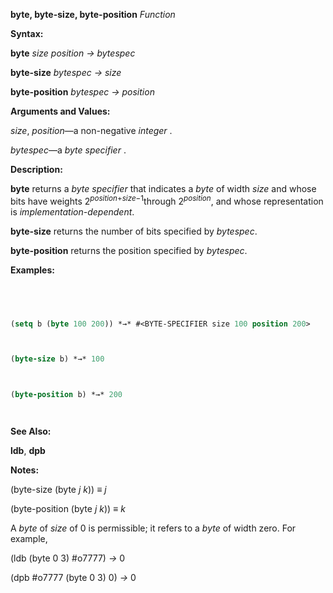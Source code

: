**byte, byte-size, byte-position** *Function* 



**Syntax:** 



**byte** *size position → bytespec* 



**byte-size** *bytespec → size* 



**byte-position** *bytespec → position* 



**Arguments and Values:** 



*size*, *position*—a non-negative *integer* . 



*bytespec*—a *byte specifier* . 



**Description:** 



<b>byte</b> returns a <i>byte specifier</i> that indicates a <i>byte</i> of width <i>size</i> and whose bits have weights 2<sup><i>position</i>+<i>size−</i>1</sup>through 2<i><sup>position</sup></i>, and whose representation is <i>implementation-dependent</i>. 



**byte-size** returns the number of bits specified by *bytespec*. 



**byte-position** returns the position specified by *bytespec*. 



**Examples:**
```lisp
 



(setq b (byte 100 200)) *→* #<BYTE-SPECIFIER size 100 position 200> 



(byte-size b) *→* 100 



(byte-position b) *→* 200 




```
**See Also:** 



**ldb**, **dpb** 







 



 



**Notes:** 



(byte-size (byte *j k*)) *≡ j* 



(byte-position (byte *j k*)) *≡ k* 



A *byte* of *size* of 0 is permissible; it refers to a *byte* of width zero. For example, 



(ldb (byte 0 3) #o7777) *→* 0 



(dpb #o7777 (byte 0 3) 0) *→* 0 




